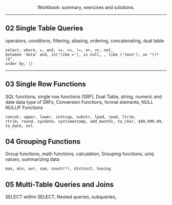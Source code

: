 <br>
<center>Workbook: summary, exercises and solutions.</center>

----------

<h2>02 Single Table Queries</h2>

<p>operators, conditions, filtering, aliasing, ordering, concatenating, dual table</p> 

<code>select, where, =, and, <=, >=, !=, or, <>, not, between 'data' and, in('like ='), is null, , like ('tex%'), as "()*($", order by, || </code>

----------
<h2>03 Single Row Functions</h2>

<p>SQL functions, single row functions (SRF), Dual Table, string, numeric and date data type of SRFs, Conversion Functions, format elements, NULL NULLIF Functions</p>

<code>concat, upper, lower, initcap, substr, lpad, rpad, ltrim, rtrim, round, sysdate, systimestamp, add_months, to_char, $99,999.09, to_date, nvl </code>

<h2>04 Grouping Functions</h2>

<p>Group functions, math functions, calculation, Grouping functions, uniq values, summarizing data</p>

<code>max, min, avr, sum, count(*), distinct, having </code>

<h2>05 Multi-Table Queries and Joins</h2>

<p>SELECT within SELECT, Nested queries, subqueries, </p>
<code></code>